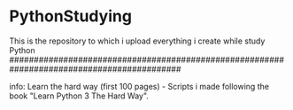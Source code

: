 # PythonStudying
This is the repository to which i upload everything i create while study Python
###########################################################################################

  info: 
  Learn the hard way (first 100 pages) - Scripts i made following the book "Learn Python 3 The Hard Way".
  
  

  
